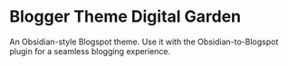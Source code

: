 # Blogger Theme Digital Garden

An Obsidian-style Blogspot theme. Use it with the Obsidian-to-Blogspot plugin for a seamless blogging experience.